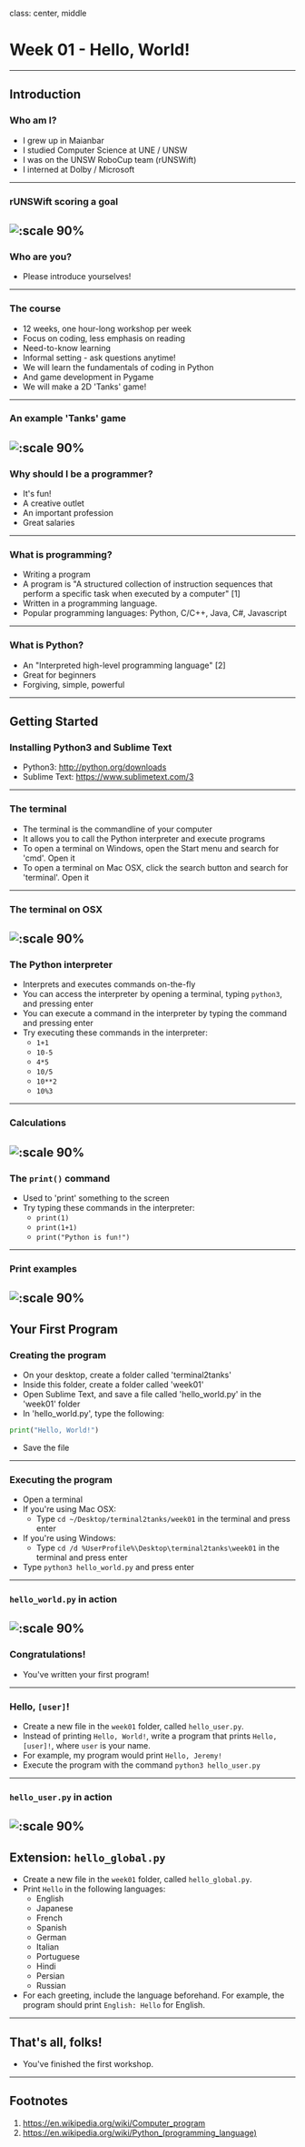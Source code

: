 class: center, middle

# Week 01 - Hello, World!
---

## Introduction
### Who am I?
* I grew up in Maianbar
* I studied Computer Science at UNE / UNSW
* I was on the UNSW RoboCup team (rUNSWift)
* I interned at Dolby / Microsoft
---

### rUNSWift scoring a goal
![:scale 90%](images/robocup.jpg)
---

### Who are you?
* Please introduce yourselves!
---

### The course
* 12 weeks, one hour-long workshop per week
* Focus on coding, less emphasis on reading
* Need-to-know learning
* Informal setting - ask questions anytime!
* We will learn the fundamentals of coding in Python
* And game development in Pygame
* We will make a 2D 'Tanks' game!
---

### An example 'Tanks' game
![:scale 90%](images/tanks.jpg)
---

### Why should I be a programmer?
* It's fun!
* A creative outlet
* An important profession
* Great salaries
---

### What is programming?
* Writing a program
* A program is "A structured collection of instruction sequences that perform a specific task when executed by a computer" [1]
* Written in a programming language.
* Popular programming languages: Python, C/C++, Java, C#, Javascript
---

### What is Python?
* An "Interpreted high-level programming language" [2]
* Great for beginners
* Forgiving, simple, powerful
---

## Getting Started
### Installing Python3 and Sublime Text
* Python3: http://python.org/downloads
* Sublime Text: https://www.sublimetext.com/3
---

### The terminal
* The terminal is the commandline of your computer
* It allows you to call the Python interpreter and execute programs
* To open a terminal on Windows, open the Start menu and search for 'cmd'. Open it
* To open a terminal on Mac OSX, click the search button and search for 'terminal'. Open it
---

### The terminal on OSX
![:scale 90%](images/terminal.png)
---

### The Python interpreter
* Interprets and executes commands on-the-fly
* You can access the interpreter by opening a terminal, typing `python3`, and pressing enter
* You can execute a command in the interpreter by typing the command and pressing enter
* Try executing these commands in the interpreter:
    - `1+1`
    - `10-5`
    - `4*5`
    - `10/5`
    - `10**2`
    - `10%3`
---

### Calculations
![:scale 90%](images/calculations.png)
---

### The `print()` command
* Used to 'print' something to the screen
* Try typing these commands in the interpreter:
    - `print(1)`
    - `print(1+1)`
    - `print("Python is fun!")`
---

### Print examples
![:scale 90%](images/print.png)
---

## Your First Program
### Creating the program
* On your desktop, create a folder called 'terminal2tanks'
* Inside this folder, create a folder called 'week01'
* Open Sublime Text, and save a file called 'hello_world.py' in the 'week01' folder
* In 'hello_world.py', type the following:
```python
print("Hello, World!")
```
* Save the file
---

### Executing the program
* Open a terminal
* If you're using Mac OSX:
    - Type `cd ~/Desktop/terminal2tanks/week01` in the terminal and press enter
* If you're using Windows:
    - Type `cd /d %UserProfile%\Desktop\terminal2tanks\week01` in the terminal and press enter
* Type `python3 hello_world.py` and press enter
---

### `hello_world.py` in action
![:scale 90%](images/hello_world.png)
---

### Congratulations!
* You've written your first program!
---

### Hello, `[user]`!
* Create a new file in the `week01` folder, called `hello_user.py`.
* Instead of printing `Hello, World!`, write a program that prints `Hello, [user]!`, where `user` is your name.
* For example, my program would print `Hello, Jeremy!`
* Execute the program with the command `python3 hello_user.py`
---

### `hello_user.py` in action
![:scale 90%](images/hello_user.png)
---

## Extension: `hello_global.py`
* Create a new file in the `week01` folder, called `hello_global.py`.
* Print `Hello` in the following languages:
    - English
    - Japanese
    - French
    - Spanish
    - German
    - Italian
    - Portuguese
    - Hindi
    - Persian
    - Russian
* For each greeting, include the language beforehand. For example, the program should print `English: Hello` for English.
---

## That's all, folks!
* You've finished the first workshop.
---

## Footnotes
1. https://en.wikipedia.org/wiki/Computer_program
2. https://en.wikipedia.org/wiki/Python_(programming_language)
